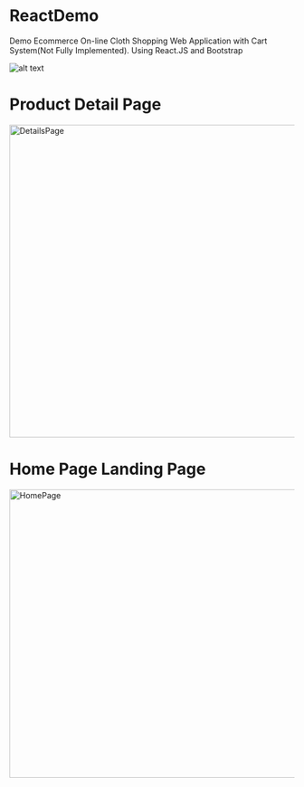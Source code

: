# ReactDemo

Demo Ecommerce On-line Cloth Shopping Web Application with Cart System(Not Fully Implemented).
Using React.JS and Bootstrap

![alt text](https://github.com/[username]/[reponame]/blob/[branch]/[image.jpg](https://raw.githubusercontent.com/AhmedHassan650/ecommerce-React/refs/heads/master/ReactDemo/SnapShots/DetailsPage.png)?raw=true)

# Product Detail Page
<img width="553" alt="DetailsPage" src="https://github.com/user-attachments/assets/65bbbf0a-8aac-46e9-9659-b0b4742ffe04" />

# Home Page Landing Page 
<img width="510" alt="HomePage" src="https://github.com/user-attachments/assets/9eaea7e9-3306-4e5c-a986-f4f0750dcc2e" />

